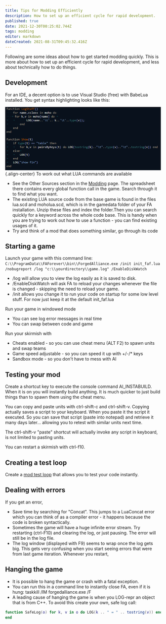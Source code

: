 ```yaml
---
title: Tips for Modding Efficiently
description: How to set up an efficient cycle for rapid development.
published: true
date: 2021-12-30T00:25:02.744Z
tags: modding
editor: markdown
dateCreated: 2021-08-31T09:45:32.416Z
---
```


Following are some ideas about how to get started modding quickly. This is more about how to set up an efficient cycle for rapid development, and less about technically how to do things.

## Development

For an IDE, a decent option is to use Visual Studio (free) with BabeLua installed. You get syntax highlighting looks like this:

![vs.syntax.png](/images/modding/vs.syntax.png){.align-center}
To work out what LUA commands are available
- See the Other Sources section in the [Modding](Modding "wikilink") page. The spreadsheet there contains every global function call in the game. Search through it to find what you want.
- The existing LUA source code from the base game is found in the files lua.scd and moholua.scd, which is in the gamedata folder of your FA installation. Unzip these files and index the folder.Then you can search quickly for a keyword across the whole code base. This is handy when you are trying to work out how to use a function - you can find existing usages of it.
- Try and think of a mod that does something similar, go through its code

## Starting a game

Launch your game with this command line:
`C:\\ProgramData\\FAForever\\bin\\ForgedAlliance.exe /init init_faf.lua /nobugreport /log "c:\\yourdirectory\\game.log" /EnableDiskWatch`
- /log will allow you to view the log easily as it is saved to disk.
- /EnableDiskWatch will ask FA to reload your changes whenever the file is changed - skipping the need to reload your game.
- /init allows you change it to run your code on startup for some low level stuff. For now just keep it at the default init_faf.lua

Run your game in windowed mode
- You can see log error messages in real time
- You can swap between code and game

Run your skirmish with
- Cheats enabled - so you can use cheat menu (ALT F2) to spawn units and swap teams
- Game speed adjustable - so you can speed it up with +/-/\* keys
- Sandbox mode - so you don't have to mess with AI

## Testing your mod

Create a shortcut key to execute the console command AI_INSTABUILD. When it is on you will instantly build anything. It is much quicker to just build things than to spawn them using the cheat menu.

You can copy and paste units with ctrl-shift-c and ctrl-shift-v. Copying actually saves a script to your keyboard. When you paste it the script it executed. So you can save that script (paste into notepad) and retrieve it many days later... allowing you to retest with similar units next time.

The ctrl-shift-v "paste" shortcut will actually invoke any script in keyboard, is not limited to pasting units.

You can restart a skirmish with ctrl-f10.

## Creating a test loop

Create a [mod test loop](/Modding/Mod-test-loop) that allows you to test your code instantly.

## Dealing with errors

If you get an error,
- Save time by searching for "Concat". This jumps to a LuaConcat error which you can think of as a compiler error - it happens because the code is broken syntactically.
- Sometimes the game will have a huge infinite error stream. Try restarting (ctrl-F10) and clearing the log, or just pausing. The error will still be in the log file.
- The log window (displayed with F9) seems to wrap once the log gets big. This gets very confusing when you start seeing errors that were from last game iteration. Whenever you restart,

## Hanging the game
- It is possible to hang the game or crash with a fatal exception.
- You can run this in a command line to instantly close FA, even if it is hung: taskkill /IM forgedalliance.exe /F
- A leading cause of hanging the game is when you LOG-repr an object that is from C++. To avoid this create your own, safe log call:
```Lua
function SafeLog(o) for k, v in o do LOG(k .. " = " .. tostring(v)) end
end
```